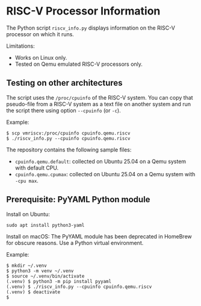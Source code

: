 # RISC-V Processor Information

The Python script `riscv_info.py` displays information on the RISC-V processor on which it runs.

Limitations:
- Works on Linux only.
- Tested on Qemu emulated RISC-V processors only.

## Testing on other architectures

The script uses the `/proc/cpuinfo` of the RISC-V system. You can copy that pseudo-file
from a RISC-V system as a text file on another system and run the script there using
option `--cpuinfo` (or `-c`).

Example:
~~~
$ scp vmriscv:/proc/cpuinfo cpuinfo.qemu.riscv
$ ./riscv_info.py --cpuinfo cpuinfo.qemu.riscv
~~~

The repository contains the following sample files:

- `cpuinfo.qemu.default`: collected on Ubuntu 25.04 on a Qemu system with default CPU.
- `cpuinfo.qemu.cpumax`: collected on Ubuntu 25.04 on a Qemu system with `-cpu max`.

## Prerequisite: PyYAML Python module

Install on Ubuntu:
~~~
sudo apt install python3-yaml
~~~

Install on macOS: The PyYAML module has been deprecated in HomeBrew for obscure reasons.
Use a Python virtual environment.

Example:
~~~
$ mkdir ~/.venv
$ python3 -m venv ~/.venv
$ source ~/.venv/bin/activate
(.venv) $ python3 -m pip install pyyaml
(.venv) $ ./riscv_info.py --cpuinfo cpuinfo.qemu.riscv
(.venv) $ deactivate 
$ 
~~~
